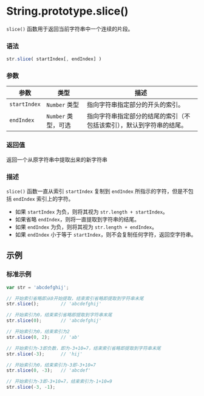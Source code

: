 # String.prototype.slice()

`slice()` 函数用于返回当前字符串中一个连续的片段。

### 语法

```javascript
str.slice( startIndex[, endIndex] )
```

### 参数

| 参数         | 类型                | 描述                                                         |
| ------------ | ------------------- | ------------------------------------------------------------ |
| `startIndex` | `Number` 类型       | 指向字符串指定部分的开头的索引。                             |
| `endIndex`   | `Number` 类型，可选 | 指向字符串指定部分的结尾的索引（不包括该索引），默认到字符串的结尾。 |

### 返回值

返回一个从原字符串中提取出来的新字符串

### 描述

`slice()` 函数一直从索引 `startIndex` 复制到 `endIndex` 所指示的字符，但是不包括 `endIndex` 索引上的字符。

- 如果 `startIndex` 为负，则将其视为 `str.length + startIndex`。
- 如果省略 `endIndex`，则将一直提取到字符串的结尾。
- 如果 `endIndex` 为负，则将其视为 `str.length + endIndex`。
- 如果 `endIndex` 小于等于 `startIndex`，则不会复制任何字符，返回空字符串。



## 示例

### 标准示例

```javascript
var str = 'abcdefghij';

// 开始索引省略即从0开始提取，结束索引省略即提取到字符串末尾
str.slice();		// 'abcdefghij'

// 开始索引为0，结束索引省略即提取到字符串末尾
str.slice(0);		// 'abcdefghij'

// 开始索引为0，结束索引为2
str.slice(0, 2);	// 'ab'

// 开始索引为-3即负数，即为-3+10=7，结束索引省略即提取到字符串末尾
str.slice(-3);		// 'hij'

// 开始索引为0，结束索引为-3即-3+10=7
str.slice(0, -3);	// 'abcdef'

// 开始索引为-3即-3+10=7，结束索引为-1+10=9
str.slice(-3, -1);
```
